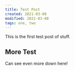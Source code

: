 ```yaml
---
title: Test Post
created: 2021-03-08
modified: 2021-03-08
tags: one, two
---
```

This is the first test post of stuff.

## More Test

Can see even more down here!